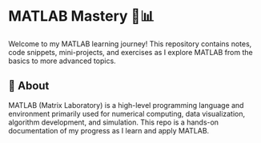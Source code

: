 # MATLAB Mastery 🧠📊

Welcome to my MATLAB learning journey! This repository contains notes, code snippets, mini-projects, and exercises as I explore MATLAB from the basics to more advanced topics.

## 📌 About

MATLAB (Matrix Laboratory) is a high-level programming language and environment primarily used for numerical computing, data visualization, algorithm development, and simulation. This repo is a hands-on documentation of my progress as I learn and apply MATLAB.